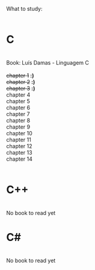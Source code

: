 

What to study:<br>
<br>
<h1>C</h1><br>
Book: Luís Damas - Linguagem C<br><br>
  <del>chapter 1</del><b>   :)</b><br>
  <del>chapter 2</del><b>   :)</b><br>
  <del>chapter 3</del><b>   :)</b><br>
  chapter 4<br>
  chapter 5<br>
  chapter 6<br>
  chapter 7<br>
  chapter 8<br>
  chapter 9<br>
  chapter 10<br>
  chapter 11<br>
  chapter 12<br>
  chapter 13<br>
  chapter 14<br>
<br>
<h1>C++</h1><br>
No book to read yet
<br>
<h1>C#</h1><br>
No book to read yet
